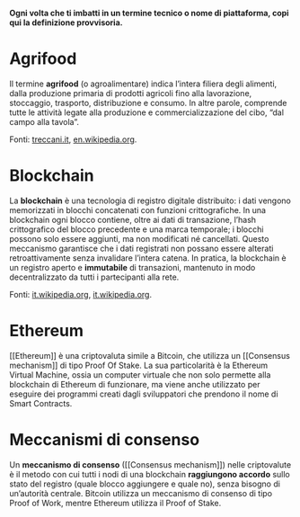**Ogni volta che ti imbatti in un termine tecnico o nome di piattaforma, copi qui la definizione provvisoria.**

# Agrifood

Il termine **agrifood** (o agroalimentare) indica l’intera filiera degli alimenti, dalla produzione primaria di prodotti agricoli fino alla lavorazione, stoccaggio, trasporto, distribuzione e consumo. In altre parole, comprende tutte le attività legate alla produzione e commercializzazione del cibo, “dal campo alla tavola”. 

Fonti: [treccani.it](https://www.treccani.it/enciclopedia/agrifood_\(altro\)/#:~:text=agrifood), [en.wikipedia.org](https://en.wikipedia.org/wiki/Agrifood_systems#:~:text=Agrifood%20systems%20encompass%20the%20primary,Within%20agrifood%20systems).
# Blockchain
La **blockchain** è una tecnologia di registro digitale distribuito: i dati vengono memorizzati in blocchi concatenati con funzioni crittografiche. In una blockchain ogni blocco contiene, oltre ai dati di transazione, l’hash crittografico del blocco precedente e una marca temporale; i blocchi possono solo essere aggiunti, ma non modificati né cancellati. Questo meccanismo garantisce che i dati registrati non possano essere alterati retroattivamente senza invalidare l’intera catena. In pratica, la blockchain è un registro aperto e **immutabile** di transazioni, mantenuto in modo decentralizzato da tutti i partecipanti alla rete.

Fonti: [it.wikipedia.org](https://it.wikipedia.org/wiki/Blockchain#:~:text=Una%20blockchain%20,registrare%20le%20transazioni%20in%20criptovaluta), [it.wikipedia.org](https://it.wikipedia.org/wiki/Blockchain#:~:text=Una%20blockchain%20,registrare%20le%20transazioni%20in%20criptovaluta).
# Ethereum 
[[Ethereum]] è una criptovaluta simile a Bitcoin, che utilizza un [[Consensus mechanism]] di tipo Proof Of Stake. La sua particolarità è la Ethereum Virtual Machine, ossia un computer virtuale che non solo permette alla blockchain di Ethereum di funzionare, ma viene anche utilizzato per eseguire dei programmi creati dagli sviluppatori che prendono il nome di Smart Contracts.


# Meccanismi di consenso
Un **meccanismo di consenso**  ([[Consensus mechanism]]) nelle criptovalute è il metodo con cui tutti i nodi di una blockchain **raggiungono accordo** sullo stato del registro (quale blocco aggiungere e quale no), senza bisogno di un’autorità centrale.
Bitcoin utilizza un meccanismo di consenso di tipo Proof of Work, mentre Ethereum utilizza il Proof of Stake.

